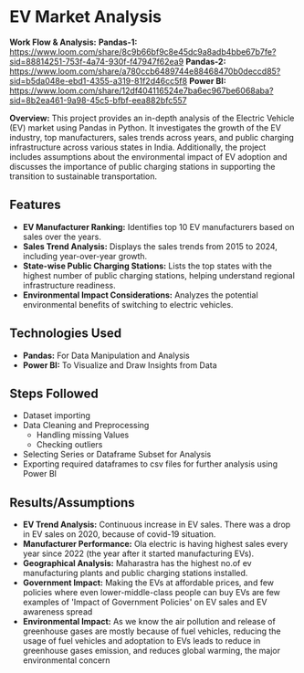 
# EV Market Analysis

**Work Flow & Analysis:** 
**Pandas-1:** https://www.loom.com/share/8c9b66bf9c8e45dc9a8adb4bbe67b7fe?sid=88814251-753f-4a74-930f-f47947f62ea9
**Pandas-2:** https://www.loom.com/share/a780ccb6489744e88468470b0deccd85?sid=b5da048e-ebd1-4355-a319-81f2d46cc5f8
**Power BI:** https://www.loom.com/share/12df404116524e7ba6ec967be6068aba?sid=8b2ea461-9a98-45c5-bfbf-eea882bfc557

**Overview:** 
This project provides an in-depth analysis of the Electric Vehicle (EV) market using Pandas in Python. It investigates the growth of the EV industry, top manufacturers, sales trends across years, and public charging infrastructure across various states in India. Additionally, the project includes assumptions about the environmental impact of EV adoption and discusses the importance of public charging stations in supporting the transition to sustainable transportation.




## Features

- **EV Manufacturer Ranking:** Identifies top 10 EV manufacturers based on sales over the years.
- **Sales Trend Analysis:** Displays the sales trends from 2015 to 2024, including year-over-year growth.
- **State-wise Public Charging Stations:** Lists the top states with the highest number of public charging stations, helping understand regional infrastructure readiness.
- **Environmental Impact Considerations:** Analyzes the potential environmental benefits of switching to electric vehicles.




## Technologies Used
- **Pandas:** For Data Manipulation and Analysis
- **Power BI:** To Visualize and Draw Insights from Data



## Steps Followed
- Dataset importing
- Data Cleaning and Preprocessing
    - Handling missing Values
    - Checking outliers
- Selecting Series or Dataframe Subset for Analysis
- Exporting required dataframes to csv files for further analysis using Power BI

## Results/Assumptions
- **EV Trend Analysis:**
    Continuous increase in EV sales. There was a drop in EV sales on 2020, because of covid-19 situation.
- **Manufacturer Performance:**
    Ola electric is having highest sales every year since 2022 (the year after it started manufacturing EVs).
- **Geographical Analysis:**
    Maharastra has the highest no.of ev manufacturing plants and public charging stations installed.
- **Government Impact:**
    Making the EVs at affordable prices, and few policies where even lower-middle-class people can buy EVs are few examples of 'Impact of Government Policies' on EV sales and EV awareness spread
- **Environmental Impact:**
    As we know the air pollution and release of greenhouse gases are mostly because of fuel vehicles, reducing the usage of fuel vehicles and adoptation to EVs leads to reduce in greenhouse gases emission, and reduces global warming, the major environmental concern

